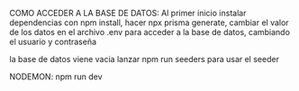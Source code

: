 COMO ACCEDER A LA BASE DE DATOS:
Al primer inicio instalar dependencias con npm install, hacer npx prisma generate, cambiar el valor de los datos en el archivo .env para acceder a la base de datos, cambiando el usuario y contraseña


la base de datos viene vacia
lanzar npm run seeders para usar el seeder 

NODEMON:
npm run dev
